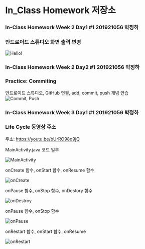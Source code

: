# In_Class Homework 저장소

### In-Class Homework Week 2 Day1 #1 201921056 박정하
### 안드로이드 스튜디오 화면 출력 변경

![Hello!](https://user-images.githubusercontent.com/80028148/110406386-78e33180-80c5-11eb-9e34-ec6eec4d47fc.PNG)


### In-Class Homework Week 2 Day2 #1 201921056 박정하
### Practice: Commiting
안드로이드 스튜디오, GitHub 연결, add, commit, push 개념 연습
![Commit, Push](https://user-images.githubusercontent.com/80028148/110602282-2e4add80-81c9-11eb-988b-2605d09e3528.PNG)


### In-Class Homework Week 3 Day1 #1 201921056 박정하
### Life Cycle 동영상 주소

주소: https://youtu.be/bUrRO98d9jQ

MainActivity.java 코드 일부

![MainActivity](https://user-images.githubusercontent.com/80028148/111307707-2d202180-869d-11eb-98bd-4e3f41dda1d7.PNG)

onCreate 함수, onStart 함수, onResume 함수

![onCreate](https://user-images.githubusercontent.com/80028148/111307722-31e4d580-869d-11eb-8ab0-bc820d022aac.PNG)

onPause 함수, onStop 함수, onDestory 함수

![onDestroy](https://user-images.githubusercontent.com/80028148/111307935-6ce70900-869d-11eb-8e37-b0f2f3363bb6.PNG)

onPause 함수, onStop 함수

![onPause](https://user-images.githubusercontent.com/80028148/111308907-9b191880-869e-11eb-97cf-1389632964fe.PNG)

onRestart 함수, onStart 함수, onResume 

![onRestart](https://user-images.githubusercontent.com/80028148/111308910-9ce2dc00-869e-11eb-865d-ae0be659f0d3.PNG)




